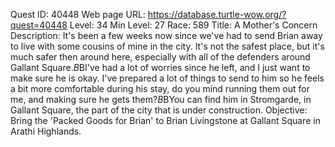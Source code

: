 Quest ID: 40448
Web page URL: https://database.turtle-wow.org/?quest=40448
Level: 34
Min Level: 27
Race: 589
Title: A Mother's Concern
Description: It's been a few weeks now since we've had to send Brian away to live with some cousins of mine in the city. It's not the safest place, but it's much safer then around here, especially with all of the defenders around Gallant Square.$B$BI've had a lot of worries since he left, and I just want to make sure he is okay. I've prepared a lot of things to send to him so he feels a bit more comfortable during his stay, do you mind running them out for me, and making sure he gets them?$B$BYou can find him in Stromgarde, in Gallant Square, the part of the city that is under construction.
Objective: Bring the 'Packed Goods for Brian' to Brian Livingstone at Gallant Square in Arathi Highlands.
